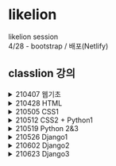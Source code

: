 # likelion

likelion session  
4/28 - bootstrap / 배포(Netlify)

classlion 강의 
------------ 
<details>
    <summary>210407 웹기초</summary>

  + index
</details>
  
<details>
    <summary>210428 HTML</summary>
    
  + HTML
     + html 123 
     + form.html  
</details>

<details>
    <summary>210505 CSS1</summary>

  + CSS
      + selector 12345 
      + pseudo 
      + per & box 123
</details>

<details>
    <summary>210512 CSS2 + Python1</summary>

  + CSS
     + property
     + position 123
     + flex 123 
     + inherit 12 (+ test.css) 
     + btn  
  + python
     + 4-1.py  
</details>
<details>
    <summary>210519 Python 2&3</summary>

  + python
      + 5-1234.py
</details>
<details>
    <summary>210526 Django1</summary>
    
  + djangoproject1 : firstapp, wordCount 만들기
  + mtv  
</details>
<details>
    <summary>210602 Django2</summary>
    
  + djangoproject2 : CRUD 구현, blog 만들기
  + django&DB
  + CRUD  
</details>
<details>
    <summary>210623 Django3</summary>

  + templates
  + static&media  
  + forms.py : form  
  + djangoproject2/blogproject/account : user 확장과 인증 
</details>
